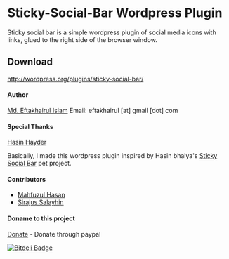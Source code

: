 Sticky-Social-Bar Wordpress Plugin
=========

Sticky social bar is a simple wordpress plugin of social media icons with links, glued to the right side of the browser window.


Download
--------------
http://wordpress.org/plugins/sticky-social-bar/


#### Author 
[Md. Eftakhairul Islam]     Email: eftakhairul [at] gmail [dot] com

#### Special Thanks 
[Hasin Hayder]

Basically, I made this wordpress plugin inspired by Hasin bhaiya's  [Sticky Social Bar] pet project.

#### Contributors 
* [Mahfuzul Hasan]
* [Sirajus Salayhin]

####  Doname to this project
[Donate] - Donate through paypal


[![Bitdeli Badge](https://d2weczhvl823v0.cloudfront.net/eftakhairul/Sticky-Social-Bar/trend.png)](https://bitdeli.com/free "Bitdeli Badge")


[Md. Eftakhairul Islam]:http://eftakhairul.com
[Mahfuzul Hasan]:https://github.com/mahfuzul
[Sirajus Salayhin]:https://github.com/salayhin
[Hasin Hayder]:https://github.com/hasinhayder
[Sticky Social Bar]:https://github.com/hasinhayder/StickySocialBar
[Donate]:https://www.paypal.com/cgi-bin/webscr?cmd=_donations&business=eftakhairul%40gmail%2ecom&lc=CA&item_name=Eftakhairul%20world&item_number=web_product&currency_code=CAD&bn=PP%2dDonationsBF%3abtn_donateCC_LG%2egif%3aNonHosted
